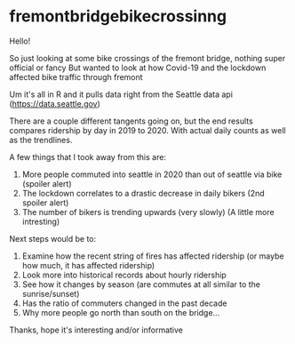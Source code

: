 # fremontbridgebikecrossinng

Hello! 

So just looking at some bike crossings of the fremont bridge, nothing super official or fancy
But wanted to look at how Covid-19 and the lockdown affected bike traffic through fremont 

Um it's all in R and it pulls data right from the Seattle data api (https://data.seattle.gov) 

There are a couple different tangents going on, but the end results compares ridership by day in 2019 to 2020. With actual daily counts as well as the trendlines.

A few things that I took away from this are:
  1. More people commuted into seattle in 2020 than out of seattle via bike (spoiler alert)
  2. The lockdown correlates to a drastic decrease in daily bikers (2nd spoiler alert)
  3. The number of bikers is trending upwards (very slowly) (A little more intresting) 
  
  
Next steps would be to:
  1. Examine how the recent string of fires has affected ridership (or maybe how much, it has affected ridership) 
  2. Look more into historical records about hourly ridership
  3. See how it changes by season (are commutes at all similar to the sunrise/sunset)
  4. Has the ratio of commuters changed in the past decade
  5. Why more people go north than south on the bridge...

    
    
Thanks, hope it's interesting and/or informative
